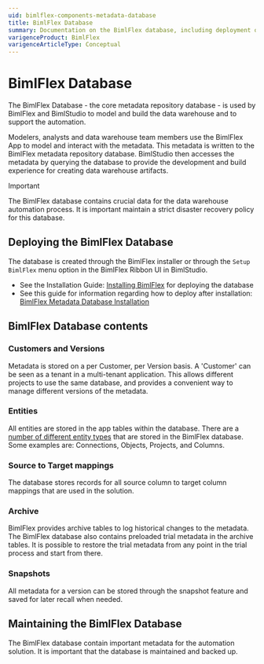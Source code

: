 ```yaml
---
uid: bimlflex-components-metadata-database
title: BimlFlex Database
summary: Documentation on the BimlFlex database, including deployment options, customers, versions, entities, and target mappings
varigenceProduct: BimlFlex
varigenceArticleType: Conceptual
---
```

# BimlFlex Database

The BimlFlex Database - the core metadata repository database - is used by BimlFlex and BimlStudio to model and build the data warehouse and to support the automation.

Modelers, analysts and data warehouse team members use the BimlFlex App to model and interact with the metadata. This metadata is written to the BimlFlex metadata repository database. BimlStudio then accesses the metadata by querying the database to provide the development and build experience for creating data warehouse artifacts.

> [!IMPORTANT]
> The BimlFlex database contains crucial data for the data warehouse automation process. It is important maintain a strict disaster recovery policy for this database.

## Deploying the BimlFlex Database

The database is created through the BimlFlex installer or through the `Setup BimlFlex` menu option in the BimlFlex Ribbon UI in BimlStudio.

* See the Installation Guide: [Installing BimlFlex](xref:bimlflex-setup-installing-bimlflex) for deploying the database
* See this guide for information regarding how to deploy after installation: [BimlFlex Metadata Database Installation](xref:bimlflex-setup-metadata-database-installation)

## BimlFlex Database contents

### Customers and Versions

Metadata is stored on a per Customer, per Version basis. A 'Customer' can be seen as a tenant in a multi-tenant application. This allows different projects to use the same database, and provides a convenient way to manage different versions of the metadata.

### Entities

All entities are stored in the app tables within the database. There are a [number of different entity types](xref:bimlflex-app-reference-documentation-entitites-index) that are stored in the BimlFlex database.  Some examples are: Connections, Objects, Projects, and Columns.

### Source to Target mappings

The database stores records for all source column to target column mappings that are used in the solution.

### Archive

BimlFlex provides archive tables to log historical changes to the metadata. The BimlFlex database also contains preloaded trial metadata in the archive tables. It is possible to restore the trial metadata from any point in the trial process and start from there.

### Snapshots

All metadata for a version can be stored through the snapshot feature and saved for later recall when needed.

## Maintaining the BimlFlex Database

The BimlFlex database contain important metadata for the automation solution. It is important that the database is maintained and backed up.
